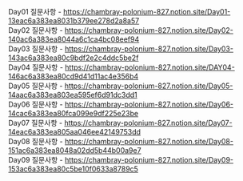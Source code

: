 Day01 질문사항 - https://chambray-polonium-827.notion.site/Day01-13eac6a383ea8031b379ee278d2a8a57 <br>
Day02 질문사항 - https://chambray-polonium-827.notion.site/Day02-140ac6a383ea8044a6c1ca4bc08eef94 <br>
Day03 질문사항 - https://chambray-polonium-827.notion.site/Day03-143ac6a383ea80c9bdf2e2c4ddc5be2f <br>
Day04 질문사항 - https://chambray-polonium-827.notion.site/DAY04-146ac6a383ea80cd9d41d11ac4e356b4 <br>
Day05 질문사항 - https://chambray-polonium-827.notion.site/Day05-14aac6a383ea803ea595ef6d91dc3dd1 <br>
Day06 질문사항 - https://chambray-polonium-827.notion.site/Day06-14cac6a383ea80fca099e9df225e23be <br>
Day07 질문사항 - https://chambray-polonium-827.notion.site/Day07-14eac6a383ea805aa046ee42149753dd <br>
Day08 질문사항 - https://chambray-polonium-827.notion.site/Day08-151ac6a383ea8048a02dd5b44b00a9e7 <br>
Day09 질문사항 - https://chambray-polonium-827.notion.site/Day09-153ac6a383ea80c5be10f0633a8789c5 <br>
